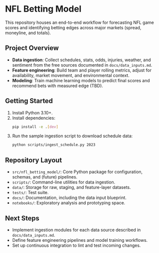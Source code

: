 # NFL Betting Model

This repository houses an end-to-end workflow for forecasting NFL game scores and identifying betting edges across major markets (spread, moneyline, and totals).

## Project Overview
- **Data ingestion**: Collect schedules, stats, odds, injuries, weather, and sentiment from the free sources documented in `docs/data_inputs.md`.
- **Feature engineering**: Build team and player rolling metrics, adjust for availability, market movement, and environmental context.
- **Modeling**: Train machine learning models to predict final scores and recommend bets with measured edge (TBD).

## Getting Started
1. Install Python 3.10+.
2. Install dependencies:
   ```bash
   pip install -e .[dev]
   ```
3. Run the sample ingestion script to download schedule data:
   ```bash
   python scripts/ingest_schedule.py 2023
   ```

## Repository Layout
- `src/nfl_betting_model/`: Core Python package for configuration, schemas, and (future) pipelines.
- `scripts/`: Command-line utilities for data ingestion.
- `data/`: Storage for raw, staging, and feature-layer datasets.
- `tests/`: Test suite.
- `docs/`: Documentation, including the data input blueprint.
- `notebooks/`: Exploratory analysis and prototyping space.

## Next Steps
- Implement ingestion modules for each data source described in `docs/data_inputs.md`.
- Define feature engineering pipelines and model training workflows.
- Set up continuous integration to lint and test incoming changes.
